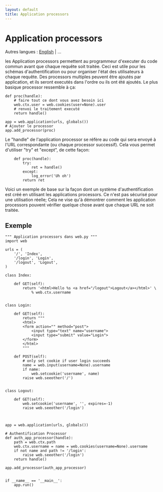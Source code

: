 ```yaml
---
layout: default
title: Application processors
---
```


# Application processors

Autres langues : [English](/../app_processors) | ...

les Application processors permettent au programmeur d'executer du code commun avant que chaque requête soit traitée. Ceci est utile pour les schémas d'authentification ou pour organiser l'état des utilisateurs à chaque requête. Des processors multiples peuvent être ajoutés par application, et ils seront executés dans l'ordre ou ils ont été ajoutés. Le plus basique processor ressemble à ça:

    def proc(handle):
        # faire tout ce dont vous avez besoin ici
        web.ctx.user = web.cookies(user=None).user
        # renvoi le traitement executé
        return handle()
    
    app = web.application(urls, globals())
    # Ajouter le processor
    app.add_processor(proc)

Le "handle" de l'application processor se réfère au code qui sera envoyé à l'URL correspondante (ou chaque processor successif). Cela vous permet d'utiliser "try" et "except", de cette façon:

        def proc(handle):
            try:
                ret = handle()
            except:
                log_error('Uh oh')
            return ret

Voici un exemple de base sur la façon dont un système d'authentification est créé en utilisant les applications processors. Ce n'est pas sécurisé pour une utilisation réelle; Cela ne vise qu'à démontrer comment les application processors pouvent vérifier quelque chose avant que chaque URL ne soit traitée.

## Exemple

    """ Application processors dans web.py """
    import web
    
    urls = (
        '/', 'Index',
        '/login', 'Login',
        '/logout', 'Logout',
    )
    
    class Index:
    
        def GET(self):
            return '<html>Hello %s <a href="/logout">Logout</a></html>' \
                % web.ctx.username
    
    
    class Login:
        
        def GET(self):
            return """
            <html>
            <form action="" method="post">
                <input type="text" name="username">
                <input type="submit" value="Login">
            </form>
            </html>
            """
    
        def POST(self):
            # only set cookie if user login succeeds
            name = web.input(username=None).username
            if name:
                web.setcookie('username', name)
            raise web.seeother('/')
    
    
    class Logout:
        
        def GET(self):
            web.setcookie('username', '', expires=-1)
            raise web.seeother('/login')
        
    
    
    app = web.application(urls, globals())
    
    # Authentification Processor
    def auth_app_processor(handle):
        path = web.ctx.path
        web.ctx.username = name = web.cookies(username=None).username
        if not name and path != '/login':
            raise web.seeother('/login')
        return handle()
    
    app.add_processor(auth_app_processor)
    
    
    if __name__ == '__main__':
        app.run()